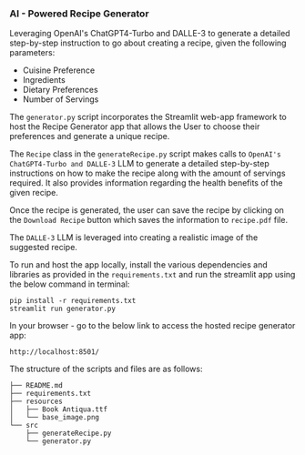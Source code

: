 ### AI - Powered Recipe Generator

Leveraging OpenAI's ChatGPT4-Turbo and DALLE-3 to generate a detailed step-by-step instruction to go about creating a recipe, given the following parameters:
- Cuisine Preference
- Ingredients
- Dietary Preferences
- Number of Servings

The `generator.py` script incorporates the Streamlit web-app framework to host the Recipe Generator app that allows the User to choose their preferences and generate a unique recipe.

The `Recipe` class in the `generateRecipe.py` script makes calls to `OpenAI's` `ChatGPT4-Turbo and DALLE-3` LLM to generate a detailed step-by-step instructions on how to make the recipe along with the amount of servings required. It also provides information regarding the health benefits of the given recipe.

Once the recipe is generated, the user can save the recipe by clicking on the `Download Recipe` button which saves the information to `recipe.pdf` file.

The `DALLE-3` LLM is leveraged into creating a realistic image of the suggested recipe.

To run and host the app locally, install the various dependencies and libraries as provided in the `requirements.txt` and run the streamlit app using the below command in terminal:  

```
pip install -r requirements.txt
streamlit run generator.py
```

In your browser - go to the below link to access the hosted recipe generator app:
```
http://localhost:8501/
```

The structure of the scripts and files are as follows:

```
├── README.md
├── requirements.txt
├── resources
│   ├── Book Antiqua.ttf
│   └── base_image.png
└── src
    ├── generateRecipe.py
    └── generator.py
```
